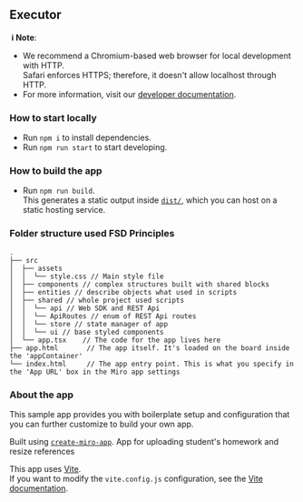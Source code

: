 ## Executor

**&nbsp;ℹ&nbsp;Note**:

- We recommend a Chromium-based web browser for local development with HTTP. \
  Safari enforces HTTPS; therefore, it doesn't allow localhost through HTTP.
- For more information, visit our [developer documentation](https://developers.miro.com).

### How to start locally

- Run `npm i` to install dependencies.
- Run `npm run start` to start developing.

### How to build the app

- Run `npm run build`. \
  This generates a static output inside [`dist/`](./dist), which you can host on a static hosting
  service.

### Folder structure used FSD Principles

```
.
├── src
│  ├── assets
│  │  └── style.css // Main style file
│  ├── components // complex structures built with shared blocks
│  ├── entities // describe objects what used in scripts
│  ├── shared // whole project used scripts
│  │  └── api // Web SDK and REST Api
│  │  └── ApiRoutes // enum of REST Api routes
│  │  └── store // state manager of app
│  │  └── ui // base styled components 
│  └── app.tsx    // The code for the app lives here
├── app.html       // The app itself. It's loaded on the board inside the 'appContainer'
└── index.html     // The app entry point. This is what you specify in the 'App URL' box in the Miro app settings
```

### About the app

This sample app provides you with boilerplate setup and configuration that you can further customize to build your own app.

Built using [`create-miro-app`](https://www.npmjs.com/package/create-miro-app).
App for uploading student's homework and resize references

This app uses [Vite](https://vitejs.dev/). \
If you want to modify the `vite.config.js` configuration, see the [Vite documentation](https://vitejs.dev/guide/).
